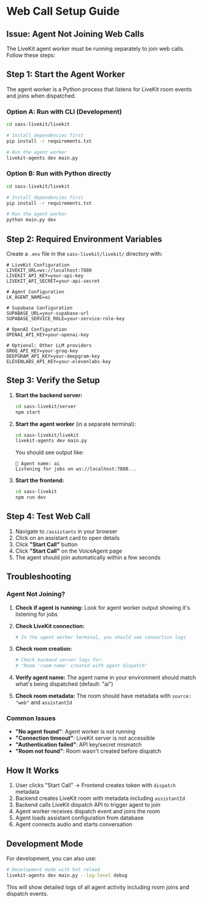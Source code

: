 # Web Call Setup Guide

## Issue: Agent Not Joining Web Calls

The LiveKit agent worker must be running separately to join web calls. Follow these steps:

## Step 1: Start the Agent Worker

The agent worker is a Python process that listens for LiveKit room events and joins when dispatched.

### Option A: Run with CLI (Development)
```bash
cd sass-livekit/livekit

# Install dependencies first
pip install -r requirements.txt

# Run the agent worker
livekit-agents dev main.py
```

### Option B: Run with Python directly
```bash
cd sass-livekit/livekit

# Install dependencies first
pip install -r requirements.txt

# Run the agent worker
python main.py dev
```

## Step 2: Required Environment Variables

Create a `.env` file in the `sass-livekit/livekit/` directory with:

```env
# LiveKit Configuration
LIVEKIT_URL=ws://localhost:7880
LIVEKIT_API_KEY=your-api-key
LIVEKIT_API_SECRET=your-api-secret

# Agent Configuration
LK_AGENT_NAME=ai

# Supabase Configuration
SUPABASE_URL=your-supabase-url
SUPABASE_SERVICE_ROLE=your-service-role-key

# OpenAI Configuration
OPENAI_API_KEY=your-openai-key

# Optional: Other LLM providers
GROQ_API_KEY=your-groq-key
DEEPGRAM_API_KEY=your-deepgram-key
ELEVENLABS_API_KEY=your-elevenlabs-key
```

## Step 3: Verify the Setup

1. **Start the backend server:**
   ```bash
   cd sass-livekit/server
   npm start
   ```

2. **Start the agent worker** (in a separate terminal):
   ```bash
   cd sass-livekit/livekit
   livekit-agents dev main.py
   ```
   
   You should see output like:
   ```
   🤖 Agent name: ai
   Listening for jobs on ws://localhost:7880...
   ```

3. **Start the frontend:**
   ```bash
   cd sass-livekit
   npm run dev
   ```

## Step 4: Test Web Call

1. Navigate to `/assistants` in your browser
2. Click on an assistant card to open details
3. Click **"Start Call"** button
4. Click **"Start Call"** on the VoiceAgent page
5. The agent should join automatically within a few seconds

## Troubleshooting

### Agent Not Joining?

1. **Check if agent is running:**
   Look for agent worker output showing it's listening for jobs

2. **Check LiveKit connection:**
   ```bash
   # In the agent worker terminal, you should see connection logs
   ```

3. **Check room creation:**
   ```bash
   # Check backend server logs for:
   # "Room 'room-name' created with agent dispatch"
   ```

4. **Verify agent name:**
   The agent name in your environment should match what's being dispatched (default: "ai")

5. **Check room metadata:**
   The room should have metadata with `source: "web"` and `assistantId`

### Common Issues

- **"No agent found"**: Agent worker is not running
- **"Connection timeout"**: LiveKit server is not accessible
- **"Authentication failed"**: API key/secret mismatch
- **"Room not found"**: Room wasn't created before dispatch

## How It Works

1. User clicks "Start Call" → Frontend creates token with `dispatch` metadata
2. Backend creates LiveKit room with metadata including `assistantId`
3. Backend calls LiveKit dispatch API to trigger agent to join
4. Agent worker receives dispatch event and joins the room
5. Agent loads assistant configuration from database
6. Agent connects audio and starts conversation

## Development Mode

For development, you can also use:
```bash
# Development mode with hot reload
livekit-agents dev main.py --log-level debug
```

This will show detailed logs of all agent activity including room joins and dispatch events.
